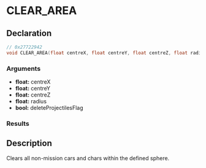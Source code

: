 # CLEAR_AREA

## Declaration
```cpp
// 0x27722942
void CLEAR_AREA(float centreX, float centreY, float centreZ, float radius, bool deleteProjectilesFlag);
```

### Arguments
- **float:** centreX
- **float:** centreY
- **float:** centreZ
- **float:** radius
- **bool:** deleteProjectilesFlag

### Results

## Description
Clears all non-mission cars and chars within the defined sphere.